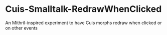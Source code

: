 # Cuis-Smalltalk-RedrawWhenClicked
An Mithril-inspired experiment to have Cuis morphs redraw when clicked or on other events
